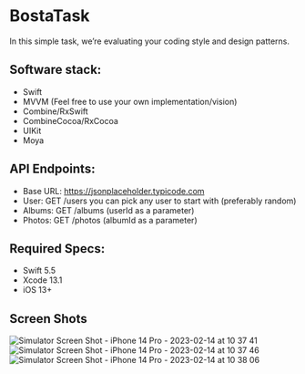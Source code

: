 # BostaTask
In this simple task, we’re evaluating your coding style and design patterns.

## Software stack:
  - Swift
  - MVVM (Feel free to use your own implementation/vision)
  - Combine/RxSwift
  - CombineCocoa/RxCocoa
  - UIKit
  - Moya

## API Endpoints:
  - Base URL: https://jsonplaceholder.typicode.com
  - User: GET /users you can pick any user to start with (preferably random)
  - Albums: GET /albums (userId as a parameter)
  - Photos: GET /photos (albumId as a parameter)

## Required Specs:
  - Swift 5.5
  - Xcode 13.1
  - iOS 13+

## Screen Shots
![Simulator Screen Shot - iPhone 14 Pro - 2023-02-14 at 10 37 41](https://user-images.githubusercontent.com/117483832/218685838-97eb7249-9118-4ec7-b52b-8579cf9e3f17.png)
![Simulator Screen Shot - iPhone 14 Pro - 2023-02-14 at 10 37 46](https://user-images.githubusercontent.com/117483832/218685903-fb90c413-450f-437c-8d87-3ad0cebb0917.png)
![Simulator Screen Shot - iPhone 14 Pro - 2023-02-14 at 10 38 06](https://user-images.githubusercontent.com/117483832/218685954-b86ca719-182b-4a32-997b-02dd8c6bb90a.png)

